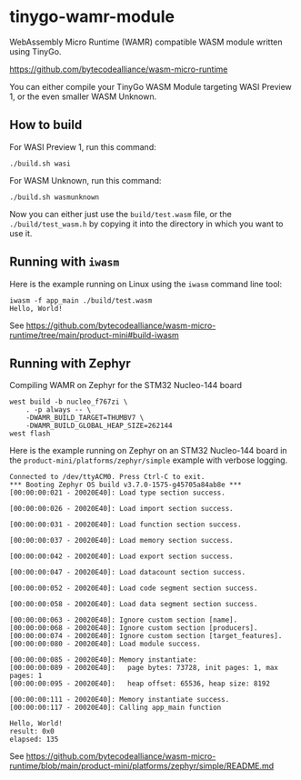# tinygo-wamr-module

WebAssembly Micro Runtime (WAMR) compatible WASM module written using TinyGo.

https://github.com/bytecodealliance/wasm-micro-runtime

You can either compile your TinyGo WASM Module targeting WASI Preview 1, or the even smaller WASM Unknown.

## How to build

For WASI Preview 1, run this command:

```shell
./build.sh wasi
```

For WASM Unknown, run this command:

```shell
./build.sh wasmunknown
```

Now you can either just use the `build/test.wasm` file, or the `./build/test_wasm.h` by copying it into the directory in which you want to use it.


## Running with `iwasm`

Here is the example running on Linux using the `iwasm` command line tool:

```shell
iwasm -f app_main ./build/test.wasm 
Hello, World!
```

See https://github.com/bytecodealliance/wasm-micro-runtime/tree/main/product-mini#build-iwasm


## Running with Zephyr

Compiling WAMR on Zephyr for the STM32 Nucleo-144 board

```shell
west build -b nucleo_f767zi \
    . -p always -- \
    -DWAMR_BUILD_TARGET=THUMBV7 \
    -DWAMR_BUILD_GLOBAL_HEAP_SIZE=262144
west flash
```

Here is the example running on Zephyr on an STM32 Nucleo-144 board in the `product-mini/platforms/zephyr/simple` example with verbose logging.

```shell
Connected to /dev/ttyACM0. Press Ctrl-C to exit.
*** Booting Zephyr OS build v3.7.0-1575-g45705a84ab8e ***
[00:00:00:021 - 20020E40]: Load type section success.

[00:00:00:026 - 20020E40]: Load import section success.

[00:00:00:031 - 20020E40]: Load function section success.

[00:00:00:037 - 20020E40]: Load memory section success.

[00:00:00:042 - 20020E40]: Load export section success.

[00:00:00:047 - 20020E40]: Load datacount section success.

[00:00:00:052 - 20020E40]: Load code segment section success.

[00:00:00:058 - 20020E40]: Load data segment section success.

[00:00:00:063 - 20020E40]: Ignore custom section [name].
[00:00:00:068 - 20020E40]: Ignore custom section [producers].
[00:00:00:074 - 20020E40]: Ignore custom section [target_features].
[00:00:00:080 - 20020E40]: Load module success.

[00:00:00:085 - 20020E40]: Memory instantiate:
[00:00:00:089 - 20020E40]:   page bytes: 73728, init pages: 1, max pages: 1
[00:00:00:095 - 20020E40]:   heap offset: 65536, heap size: 8192

[00:00:00:111 - 20020E40]: Memory instantiate success.
[00:00:00:117 - 20020E40]: Calling app_main function

Hello, World!
result: 0x0
elapsed: 135
```

See https://github.com/bytecodealliance/wasm-micro-runtime/blob/main/product-mini/platforms/zephyr/simple/README.md
